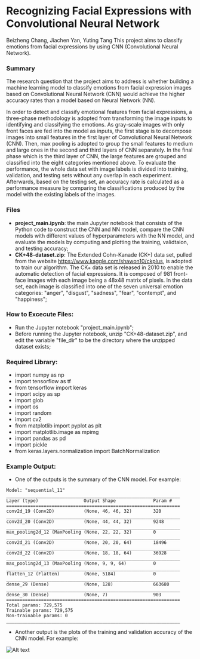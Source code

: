 # Recognizing Facial Expressions with Convolutional Neural Network
Beizheng Chang, Jiachen Yan, Yuting Tang
This project aims to classify emotions from facial expressions by using CNN (Convolutional Neural Network).

### Summary
The research question that the project aims to address is whether building a machine learning model to classify emotions from facial expression images based on Convolutional Neural Network (CNN) would achieve the higher accuracy rates than a model based on Neural Network (NN).

In order to detect and classify emotional features from facial expressions, a three-phase methodology is adopted from transforming the image inputs to identifying and classifying the emotions. As gray-scale images with only front faces are fed into the model as inputs, the first stage is to decompose images into small features in the first layer of Convolutional Neural Network (CNN). Then, max pooling is adopted to group the small features to medium and large ones in the second and third layers of CNN separately. In the final phase which is the third layer of CNN, the large features are grouped and classified into the eight categories mentioned above. To evaluate the performance, the whole data set with image labels is divided into training, validation, and testing sets without any overlap in each experiment. Afterwards, based on the testing set, an accuracy rate is calculated as a performance measure by comparing the classifications produced by the model with the existing labels of the images.


### Files
- **project_main.ipynb**: the main Jupyter notebook that consists of the Python code to construct the CNN and NN model, compare the CNN models with different values of hyperparameters with the NN model, and evaluate the models by computing and plotting the training, validtaion, and testing accuracy;
- **CK+48-dataset.zip**: The Extended Cohn-Kanade (CK+) data set, pulled from the website https://www.kaggle.com/shawon10/ckplus, is adopted to train our algorithm. The CK+ data set is released in 2010 to enable the automatic detection of facial expressions. It is composed of 981 front-face images with each image being a 48x48 matrix of pixels. In the data set, each image is classified into one of the seven universal emotion categories: "anger", "disgust", "sadness", "fear", "contempt", and "happiness";


### How to Excecute Files:
- Run the Jupyter notebook "project_main.ipynb"; 
- Before running the Jupyter notebook, unzip "CK+48-dataset.zip", and edit the variable "file_dir" to be the directory where the unzipped dataset exists;


### Required Library:
- import numpy as np
- import tensorflow as tf
- from tensorflow import keras
- import scipy as sp
- import glob
- import os
- import random
- import cv2
- from matplotlib import pyplot as plt
- import matplotlib.image as mpimg
- import pandas as pd
- import pickle
- from keras.layers.normalization import BatchNormalization


### Example Output:
- One of the outputs is the summary of the CNN model. For example:
````
Model: "sequential_11"
_________________________________________________________________
Layer (type)                 Output Shape              Param #   
=================================================================
conv2d_19 (Conv2D)           (None, 46, 46, 32)        320       
_________________________________________________________________
conv2d_20 (Conv2D)           (None, 44, 44, 32)        9248      
_________________________________________________________________
max_pooling2d_12 (MaxPooling (None, 22, 22, 32)        0         
_________________________________________________________________
conv2d_21 (Conv2D)           (None, 20, 20, 64)        18496     
_________________________________________________________________
conv2d_22 (Conv2D)           (None, 18, 18, 64)        36928     
_________________________________________________________________
max_pooling2d_13 (MaxPooling (None, 9, 9, 64)          0         
_________________________________________________________________
flatten_12 (Flatten)         (None, 5184)              0         
_________________________________________________________________
dense_29 (Dense)             (None, 128)               663680    
_________________________________________________________________
dense_30 (Dense)             (None, 7)                 903       
=================================================================
Total params: 729,575
Trainable params: 729,575
Non-trainable params: 0
_________________________________________________________________
````
- Another output is the plots of the training and validation accuracy of the CNN model. For example:

![Alt text](https://github.com/lauren-tang/emotion-recognition/main/plot.jpg?raw=true "Example Plot")

